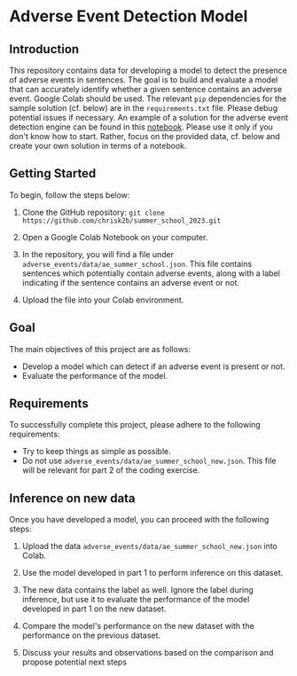 # Adverse Event Detection Model

## Introduction
This repository contains data for developing a model to detect the presence of adverse events in sentences.
The goal is to build and evaluate a model that can accurately identify whether a given sentence contains an adverse event.
Google Colab should be used. The relevant `pip` dependencies for the sample solution (cf. below) are in the `requirements.txt` file.
Please debug  potential issues if necessary.
An example of a solution for the adverse event detection engine can be found in this [notebook](adverse_events/notebooks). Please use it only if you don't know how to start.
Rather, focus on the provided data, cf. below and create your own solution in terms of a notebook.

## Getting Started
To begin, follow the steps below:

1. Clone the GitHub repository: `git clone https://github.com/chrisk2b/summer_school_2023.git`

2. Open a Google Colab Notebook on your computer.

3. In the repository, you will find a file under `adverse_events/data/ae_summer_school.json`. This file contains sentences which potentially contain adverse events, along with a label indicating if the sentence contains an adverse event or not.

4. Upload the file into your Colab environment.

## Goal
The main objectives of this project are as follows:

- Develop a model which can detect if an adverse event is present or not.
- Evaluate the performance of the model.

## Requirements
To successfully complete this project, please adhere to the following requirements:

- Try to keep things as simple as possible.
- Do not use `adverse_events/data/ae_summer_school_new.json`. This file will be relevant for part 2 of the coding exercise.

## Inference on new data
Once you have developed a model, you can proceed with the following steps:

1. Upload the data `adverse_events/data/ae_summer_school_new.json` into Colab.

2. Use the model developed in part 1 to perform inference on this dataset.

3. The new data contains the label as well. Ignore the label during inference, but use it to evaluate the performance of the model developed in part 1 on the new dataset.

4. Compare the model's performance on the new dataset with the performance on the previous dataset.

5. Discuss your results and observations based on the comparison and propose potential next steps
